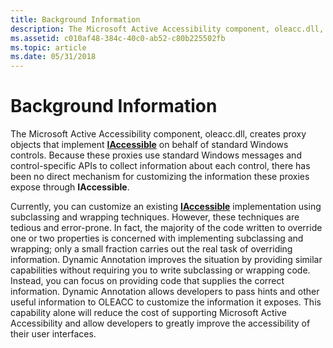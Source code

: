 ```yaml
---
title: Background Information
description: The Microsoft Active Accessibility component, oleacc.dll, creates proxy objects that implement IAccessible on behalf of standard Windows controls.
ms.assetid: c010af48-384c-40c0-ab52-c80b225502fb
ms.topic: article
ms.date: 05/31/2018
---
```


# Background Information

The Microsoft Active Accessibility component, oleacc.dll, creates proxy objects that implement [**IAccessible**](/windows/desktop/api/oleacc/nn-oleacc-iaccessible) on behalf of standard Windows controls. Because these proxies use standard Windows messages and control-specific APIs to collect information about each control, there has been no direct mechanism for customizing the information these proxies expose through **IAccessible**.

Currently, you can customize an existing [**IAccessible**](/windows/desktop/api/oleacc/nn-oleacc-iaccessible) implementation using subclassing and wrapping techniques. However, these techniques are tedious and error-prone. In fact, the majority of the code written to override one or two properties is concerned with implementing subclassing and wrapping; only a small fraction carries out the real task of overriding information. Dynamic Annotation improves the situation by providing similar capabilities without requiring you to write subclassing or wrapping code. Instead, you can focus on providing code that supplies the correct information. Dynamic Annotation allows developers to pass hints and other useful information to OLEACC to customize the information it exposes. This capability alone will reduce the cost of supporting Microsoft Active Accessibility and allow developers to greatly improve the accessibility of their user interfaces.

 

 




